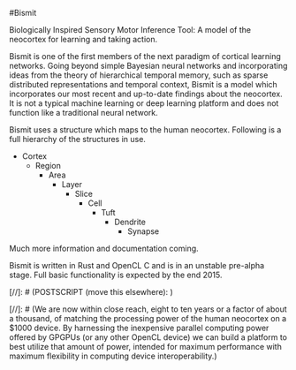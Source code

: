 #Bismit

Biologically Inspired Sensory Motor Inference Tool: 
A model of the neocortex for learning and taking action.

Bismit is one of the first members of the next paradigm of cortical learning networks. Going beyond simple Bayesian neural networks and incorporating ideas from the theory of hierarchical temporal memory, such as sparse distributed representations and temporal context, Bismit is a model which incorporates our most recent and up-to-date findings about the neocortex. It is not a typical machine learning or deep learning platform and does not function like a traditional neural network. 

Bismit uses a structure which maps to the human neocortex.  Following is a full hierarchy of the structures in use.
   - Cortex
      - Region
         - Area
            - Layer
               - Slice
                  - Cell
                     - Tuft
                        - Dendrite
                           - Synapse

Much more information and documentation coming.

Bismit is written in Rust and OpenCL C and is in an unstable pre-alpha stage. Full basic functionality is expected by the end 2015.



[//]: # (POSTSCRIPT (move this elsewhere): )

[//]: # (We are now within close reach, eight to ten years or a factor of about a thousand, of matching the processing power of the human neocortex on a $1000 device. By harnessing the inexpensive parallel computing power offered by GPGPUs (or any other OpenCL device) we can build a platform to best utilize that amount of power, intended for maximum performance with maximum flexibility in computing device interoperability.)

